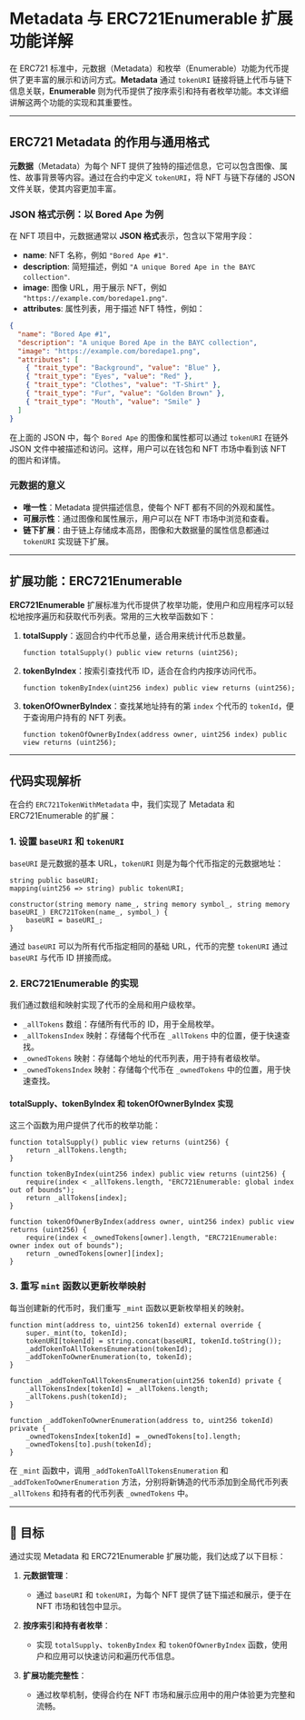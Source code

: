 # Metadata 与 ERC721Enumerable 扩展功能详解

在 ERC721 标准中，元数据（Metadata）和枚举（Enumerable）功能为代币提供了更丰富的展示和访问方式。**Metadata** 通过 `tokenURI` 链接将链上代币与链下信息关联，**Enumerable** 则为代币提供了按序索引和持有者枚举功能。本文详细讲解这两个功能的实现和其重要性。

---

## ERC721 Metadata 的作用与通用格式

**元数据**（Metadata）为每个 NFT 提供了独特的描述信息，它可以包含图像、属性、故事背景等内容。通过在合约中定义 `tokenURI`，将 NFT 与链下存储的 JSON 文件关联，使其内容更加丰富。

### JSON 格式示例：以 Bored Ape 为例

在 NFT 项目中，元数据通常以 **JSON 格式**表示，包含以下常用字段：

- **name**: NFT 名称，例如 `"Bored Ape #1"`.
- **description**: 简短描述，例如 `"A unique Bored Ape in the BAYC collection"`.
- **image**: 图像 URL，用于展示 NFT，例如 `"https://example.com/boredape1.png"`.
- **attributes**: 属性列表，用于描述 NFT 特性，例如：

```json
{
  "name": "Bored Ape #1",
  "description": "A unique Bored Ape in the BAYC collection",
  "image": "https://example.com/boredape1.png",
  "attributes": [
    { "trait_type": "Background", "value": "Blue" },
    { "trait_type": "Eyes", "value": "Red" },
    { "trait_type": "Clothes", "value": "T-Shirt" },
    { "trait_type": "Fur", "value": "Golden Brown" },
    { "trait_type": "Mouth", "value": "Smile" }
  ]
}
```

在上面的 JSON 中，每个 `Bored Ape` 的图像和属性都可以通过 `tokenURI` 在链外 JSON 文件中被描述和访问。这样，用户可以在钱包和 NFT 市场中看到该 NFT 的图片和详情。

### 元数据的意义

- **唯一性**：Metadata 提供描述信息，使每个 NFT 都有不同的外观和属性。
- **可展示性**：通过图像和属性展示，用户可以在 NFT 市场中浏览和查看。
- **链下扩展**：由于链上存储成本高昂，图像和大数据量的属性信息都通过 `tokenURI` 实现链下扩展。

---

## 扩展功能：ERC721Enumerable

**ERC721Enumerable** 扩展标准为代币提供了枚举功能，使用户和应用程序可以轻松地按序遍历和获取代币列表。常用的三大枚举函数如下：

1. **totalSupply**：返回合约中代币总量，适合用来统计代币总数量。

    ```solidity
    function totalSupply() public view returns (uint256);
    ```

2. **tokenByIndex**：按索引查找代币 ID，适合在合约内按序访问代币。

    ```solidity
    function tokenByIndex(uint256 index) public view returns (uint256);
    ```

3. **tokenOfOwnerByIndex**：查找某地址持有的第 `index` 个代币的 `tokenId`，便于查询用户持有的 NFT 列表。

    ```solidity
    function tokenOfOwnerByIndex(address owner, uint256 index) public view returns (uint256);
    ```

---

## 代码实现解析

在合约 `ERC721TokenWithMetadata` 中，我们实现了 Metadata 和 ERC721Enumerable 的扩展：

### 1. 设置 `baseURI` 和 `tokenURI`

`baseURI` 是元数据的基本 URL，`tokenURI` 则是为每个代币指定的元数据地址：

```solidity
string public baseURI;
mapping(uint256 => string) public tokenURI;

constructor(string memory name_, string memory symbol_, string memory baseURI_) ERC721Token(name_, symbol_) {
    baseURI = baseURI_;
}
```

通过 `baseURI` 可以为所有代币指定相同的基础 URL，代币的完整 `tokenURI` 通过 `baseURI` 与代币 ID 拼接而成。

### 2. ERC721Enumerable 的实现

我们通过数组和映射实现了代币的全局和用户级枚举。

- `_allTokens` 数组：存储所有代币的 ID，用于全局枚举。
- `_allTokensIndex` 映射：存储每个代币在 `_allTokens` 中的位置，便于快速查找。
- `_ownedTokens` 映射：存储每个地址的代币列表，用于持有者级枚举。
- `_ownedTokensIndex` 映射：存储每个代币在 `_ownedTokens` 中的位置，用于快速查找。

#### totalSupply、tokenByIndex 和 tokenOfOwnerByIndex 实现

这三个函数为用户提供了代币的枚举功能：

```solidity
function totalSupply() public view returns (uint256) {
    return _allTokens.length;
}

function tokenByIndex(uint256 index) public view returns (uint256) {
    require(index < _allTokens.length, "ERC721Enumerable: global index out of bounds");
    return _allTokens[index];
}

function tokenOfOwnerByIndex(address owner, uint256 index) public view returns (uint256) {
    require(index < _ownedTokens[owner].length, "ERC721Enumerable: owner index out of bounds");
    return _ownedTokens[owner][index];
}
```

### 3. 重写 `mint` 函数以更新枚举映射

每当创建新的代币时，我们重写 `_mint` 函数以更新枚举相关的映射。

```solidity
function mint(address to, uint256 tokenId) external override {
    super._mint(to, tokenId);
    tokenURI[tokenId] = string.concat(baseURI, tokenId.toString());
    _addTokenToAllTokensEnumeration(tokenId);
    _addTokenToOwnerEnumeration(to, tokenId);
}

function _addTokenToAllTokensEnumeration(uint256 tokenId) private {
    _allTokensIndex[tokenId] = _allTokens.length;
    _allTokens.push(tokenId);
}

function _addTokenToOwnerEnumeration(address to, uint256 tokenId) private {
    _ownedTokensIndex[tokenId] = _ownedTokens[to].length;
    _ownedTokens[to].push(tokenId);
}
```

在 `_mint` 函数中，调用 `_addTokenToAllTokensEnumeration` 和 `_addTokenToOwnerEnumeration` 方法，分别将新铸造的代币添加到全局代币列表 `_allTokens` 和持有者的代币列表 `_ownedTokens` 中。

---

## 🏁 目标

通过实现 Metadata 和 ERC721Enumerable 扩展功能，我们达成了以下目标：

1. **元数据管理**：
   - 通过 `baseURI` 和 `tokenURI`，为每个 NFT 提供了链下描述和展示，便于在 NFT 市场和钱包中显示。

2. **按序索引和持有者枚举**：
   - 实现 `totalSupply`、`tokenByIndex` 和 `tokenOfOwnerByIndex` 函数，使用户和应用可以快速访问和遍历代币信息。

3. **扩展功能完整性**：
   - 通过枚举机制，使得合约在 NFT 市场和展示应用中的用户体验更为完整和流畅。